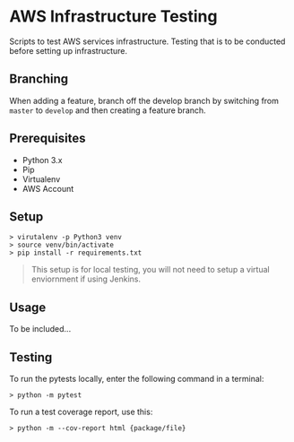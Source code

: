 # AWS Infrastructure Testing
Scripts to test AWS services infrastructure. Testing that is to be conducted before setting up infrastructure.

## Branching
When adding a feature, branch off the develop branch by switching from `master` to `develop` and then creating a feature branch.

## Prerequisites
- Python 3.x
- Pip
- Virtualenv
- AWS Account

## Setup
```
> virutalenv -p Python3 venv
> source venv/bin/activate
> pip install -r requirements.txt
```
> This setup is for local testing, you will not need to setup a virtual enviornment if using Jenkins.

## Usage
To be included...

## Testing
To run the pytests locally, enter the following command in a terminal:
```$xslt
> python -m pytest
```
To run a test coverage report, use this:
```$xslt
> python -m --cov-report html {package/file}
```
